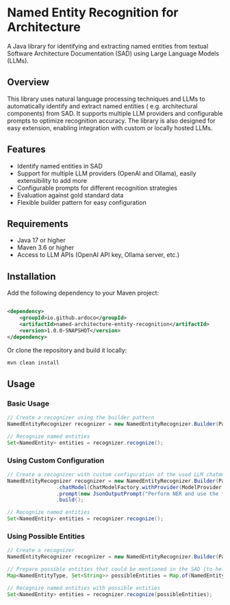 # Named Entity Recognition for Architecture

A Java library for identifying and extracting named entities from textual Software Architecture Documentation (SAD)
using Large Language Models (LLMs).

## Overview

This library uses natural language processing techniques and LLMs to automatically identify and extract named entities (
e.g. architectural components) from SAD.
It supports multiple LLM providers and configurable prompts to optimize recognition accuracy.
The library is also designed for easy extension, enabling integration with custom or locally hosted LLMs.

## Features

- Identify named entities in SAD
- Support for multiple LLM providers (OpenAI and Ollama), easily extensibility to add more
- Configurable prompts for different recognition strategies
- Evaluation against gold standard data
- Flexible builder pattern for easy configuration

## Requirements

- Java 17 or higher
- Maven 3.6 or higher
- Access to LLM APIs (OpenAI API key, Ollama server, etc.)

## Installation

Add the following dependency to your Maven project:

```xml

<dependency>
    <groupId>io.github.ardoco</groupId>
    <artifactId>named-architecture-entity-recognition</artifactId>
    <version>1.0.0-SNAPSHOT</version>
</dependency>
```

Or clone the repository and build it locally:

```bash
mvn clean install
```

## Usage

### Basic Usage

```java
// Create a recognizer using the builder pattern
NamedEntityRecognizer recognizer = new NamedEntityRecognizer.Builder(Path.of("software/architecture/documentation.txt")).build();

// Recognize named entities
Set<NamedEntity> entities = recognizer.recognize();
```

### Using Custom Configuration

```java
// Create a recognizer with custom configuration of the used LLM chatmodel and prompt
NamedEntityRecognizer recognizer = new NamedEntityRecognizer.Builder(Path.of("software/architecture/documentation.txt"))
                .chatModel(ChatModelFactory.withProvider(ModelProvider.OPEN_AI).modelName("gpt-4.1").temperature(0.5).timeout(60).build())
                .prompt(new JsonOutputPrompt("Perform NER and use the following output format..."))
                .build();

// Recognize named entities
Set<NamedEntity> entities = recognizer.recognize();
```

### Using Possible Entities

```java
// Create a recognizer
NamedEntityRecognizer recognizer = new NamedEntityRecognizer.Builder(Path.of("software/architecture/documentation.txt")).build();

// Prepare possible entities that could be mentioned in the SAD (to help the model)
Map<NamedEntityType, Set<String>> possibleEntities = Map.of(NamedEntityType.COMPONENT, Set.of("AuthenticationService", "UserDatabase"));

// Recognize named entities with possible entities
Set<NamedEntity> entities = recognizer.recognize(possibleEntities);
```

